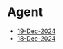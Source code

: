# Agent

- [19-Dec-2024](https://github.com/Deriq-Qian-Dong/arXivReporter/blob/main/Agent/19-Dec-2024_papers.md)
- [18-Dec-2024](https://github.com/Deriq-Qian-Dong/arXivReporter/blob/main/Agent/18-Dec-2024_papers.md)
